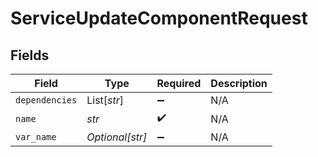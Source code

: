 # ServiceUpdateComponentRequest


## Fields

| Field              | Type               | Required           | Description        |
| ------------------ | ------------------ | ------------------ | ------------------ |
| `dependencies`     | List[*str*]        | :heavy_minus_sign: | N/A                |
| `name`             | *str*              | :heavy_check_mark: | N/A                |
| `var_name`         | *Optional[str]*    | :heavy_minus_sign: | N/A                |